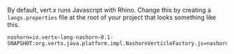 

By default, vert.x runs Javascript with Rhino. Change this by creating a `langs.properties` file at the root of your project that looks something like this.

	nashorn=io.vertx~lang-nashorn~0.1-SNAPSHOT:org.vertx.java.platform.impl.NashornVerticleFactory.js=nashorn